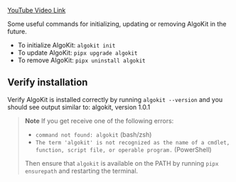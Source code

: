 [YouTube Video Link](https://www.youtube.com/watch?v=nM_3nqkGF3I&t=875s&ab_channel=AlgoBharat)

Some useful commands for initializing, updating or removing AlgoKit in the future.

- To initialize AlgoKit: `algokit init`
- To update AlgoKit: `pipx upgrade algokit`
- To remove AlgoKit: `pipx uninstall algokit`

## Verify installation
Verify AlgoKit is installed correctly by running `algokit --version` and you should see output similar to:
algokit, version 1.0.1

> **Note**
> If you get receive one of the following errors:
>
> - `command not found: algokit` (bash/zsh)
> - `The term 'algokit' is not recognized as the name of a cmdlet, function, script file, or operable program.` (PowerShell)
>
> Then ensure that `algokit` is available on the PATH by running `pipx ensurepath` and restarting the terminal.
